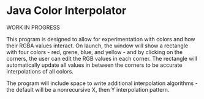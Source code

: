 # Java Color Interpolator

WORK IN PROGRESS

This program is designed to allow for experimentation with colors and how their RGBA values interact. On launch, the window will show a rectangle with four colors - red, grene, blue, and yellow - and by clicking on the corners, the user can edit the RGB values in each corner. The rectangle will automatically update all values in between the corners to be accurate interpolations of all colors.

The program will include space to write additional interpolation algorithms - the default will be a nonrecursive X, then Y interpolation pattern.
